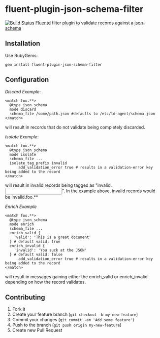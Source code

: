 # fluent-plugin-json-schema-filter

[![Build Status](https://travis-ci.org/ansoni/fluent-plugin-json-schema-filter.svg?branch=master)](https://travis-ci.org/ansoni/fluent-plugin-json-schema-filter)
[Fluentd](http://fluentd.org) filter plugin to validate records against a [json-schema](http://json-schema.org)

## Installation
Use RubyGems:

    gem install fluent-plugin-json-schema-filter

## Configuration

*Discard Example*:

	<match foo.**>
	  @type json_schema
	  mode discard
	  schema_file /some/path.json #defaults to /etc/td-agent/schema.json
	</match>

will result in records that do not validate being completely discarded.

*Isolate Example*:

	<match foo.**>
	  @type json_schema
	  mode isolate
	  schema_file ...
	  isolate_tag_prefix invalid
          add_validation_error true # results in a validation-error key being added to the record
	</match>

will result in invalid records being tagged as "invalid.<input tag>".  In the example above, invalid records would be invalid.foo.\*\*

*Enrich Example*

	<match foo.**>
	  @type json_schema
	  mode enrich
	  schema_file ...
	  enrich_valid {
	    'valid': 'This is a great document' 
	  } # default valid: true
	  enrich_invalid { 
	    'invalid': 'You suck at the JSON' 
	  } # default valid: false
          add_validation_error true # results in a validation-error key being added to the record
	</match>

will result in messages gaining either the enrich_valid or enrich_invalid depending on how the record validates.

## Contributing

1. Fork it
2. Create your feature branch (`git checkout -b my-new-feature`)
3. Commit your changes (`git commit -am 'Add some feature'`)
4. Push to the branch (`git push origin my-new-feature`)
5. Create new Pull Request
